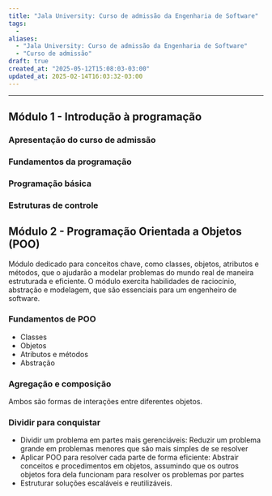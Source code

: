 ```yaml
---
title: "Jala University: Curso de admissão da Engenharia de Software"
tags:
  - 
aliases:
  - "Jala University: Curso de admissão da Engenharia de Software"
  - "Curso de admissão"
draft: true
created_at: "2025-05-12T15:08:03-03:00"
updated_at: 2025-02-14T16:03:32-03:00
---
```



---

## Módulo 1 - Introdução à programação
### Apresentação do curso de admissão
### Fundamentos da programação
### Programação básica
### Estruturas de controle

## Módulo 2 - Programação Orientada a Objetos (POO)
Módulo dedicado para conceitos chave, como classes, objetos, atributos e métodos, que o ajudarão a modelar problemas do mundo real de maneira estruturada e eficiente. O módulo exercita habilidades de raciocínio, abstração e modelagem, que são essenciais para um engenheiro de software.

### Fundamentos de POO
- Classes
- Objetos
- Atributos e métodos
- Abstração

### Agregação e composição
Ambos são formas de interações entre diferentes objetos.

### Dividir para conquistar
- Dividir um problema em partes mais gerenciáveis: Reduzir um problema grande em problemas menores que são mais simples de se resolver
- Aplicar POO para resolver cada parte de forma eficiente: Abstrair conceitos e procedimentos em objetos, assumindo que os outros objetos fora dela funcionam para resolver os problemas por partes
- Estruturar soluções escaláveis ​​e reutilizáveis.